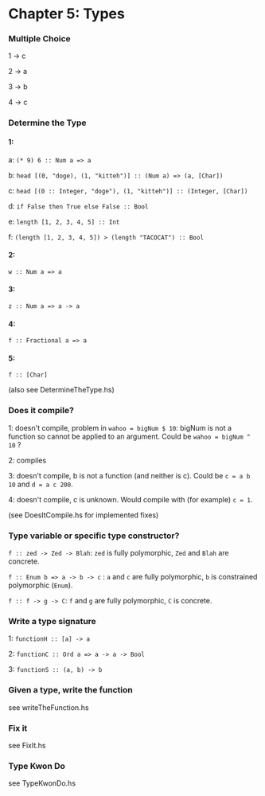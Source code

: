 # Chapter 5: Types

### Multiple Choice 
1 -> c 

2 -> a

3 -> b

4 -> c

### Determine the Type 
#### 1: 
a: `(* 9) 6 :: Num a => a`

b: `head [(0, "doge), (1, "kitteh")] :: (Num a) => (a, [Char])`

c: `head [(0 :: Integer, "doge"), (1, "kitteh")] :: (Integer, [Char])`

d: `if False then True else False :: Bool`

e: `length [1, 2, 3, 4, 5] :: Int` 

f: `(length [1, 2, 3, 4, 5]) > (length "TACOCAT") :: Bool`

#### 2: 
`w :: Num a => a`

#### 3: 
`z :: Num a => a -> a`

#### 4:
`f :: Fractional a => a`

#### 5: 
`f :: [Char]`

(also see DetermineTheType.hs)

### Does it compile? 

1: doesn't compile, problem in `wahoo = bigNum $ 10`: bigNum is not a function so cannot be applied to an argument. Could be `wahoo = bigNum ^ 10` ?

2: compiles 

3: doesn't compile, b is not a function (and neither is c). Could be `c = a b 10` and `d = a c 200`.

4: doesn't compile, c is unknown. Would compile with (for example) `c = 1`.

(see DoesItCompile.hs for implemented fixes)

### Type variable or specific type constructor? 
`f :: zed -> Zed -> Blah`: `zed` is fully polymorphic, `Zed` and `Blah` are concrete. 

`f :: Enum b => a -> b -> c` : `a` and `c` are fully polymorphic, `b` is constrained polymorphic (`Enum`). 

`f :: f -> g -> C`: `f` and `g` are fully polymorphic, `C` is concrete. 

### Write a type signature
1: `functionH :: [a] -> a`

2: `functionC :: Ord a => a -> a -> Bool`

3: `functionS :: (a, b) -> b` 

### Given a type, write the function
see writeTheFunction.hs

### Fix it
see FixIt.hs

### Type Kwon Do
see TypeKwonDo.hs